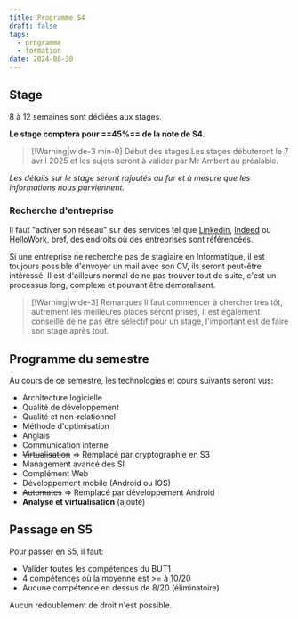 ```yaml
---
title: Programme S4
draft: false
tags:
  - programme
  - formation
date: 2024-08-30
---
```

## Stage

8 à 12 semaines sont dédiées aux stages.

**Le stage comptera pour ==45%== de la note de S4.**

> [!Warning|wide-3 min-0] Début des stages
> Les stages débuteront le 7 avril 2025 et les sujets seront à valider par Mr Ambert au préalable.

*Les détails sur le stage seront rajoutés au fur et à mesure que les informations nous parviennent.*
### Recherche d'entreprise

Il faut "activer son réseau" sur des services tel que [Linkedin](https://www.linkedin.com/), [Indeed](https://fr.indeed.com/) ou [HelloWork](https://www.hellowork.com/fr-fr/), bref, des endroits où des entreprises sont référencées.

Si une entreprise ne recherche pas de stagiaire en Informatique, il est toujours possible d'envoyer un mail avec son CV, ils seront peut-être intéressé. Il est d'ailleurs normal de ne pas trouver tout de suite, c'est un processus long, complexe et pouvant être démoralisant.

> [!Warning|wide-3] Remarques
> Il faut commencer à chercher très tôt, autrement les meilleures places seront prises, il est également conseillé de ne pas être sélectif pour un stage, l'important est de faire son stage après tout.
## Programme du semestre

Au cours de ce semestre, les technologies et cours suivants seront vus:
- Architecture logicielle
- Qualité de développement
- Qualité et non-relationnel
- Méthode d'optimisation
- Anglais
- Communication interne
- ~~Virtualisation~~ => Remplacé par cryptographie en S3
- Management avancé des SI
- Complément Web
- Développement mobile (Android ou IOS)
- ~~Automates~~ => Remplacé par développement Android
- **Analyse et virtualisation** (ajouté)

## Passage en S5

Pour passer en S5, il faut:
- Valider toutes les compétences du BUT1
- 4 compétences où la moyenne est >= à 10/20 
- Aucune compétence en dessus de 8/20 (éliminatoire)

Aucun redoublement de droit n'est possible.
